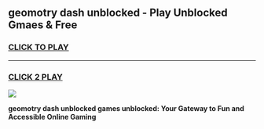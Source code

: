 
## geomotry dash unblocked - Play Unblocked Gmaes & Free
<h3>
<a href="https://news.freeplayer.one?title=geomotry_dash_unblocked&ref=23F">CLICK TO PLAY</a></h3>
<hr>

<h3>
<a href="https://news.freeplayer.one?title=geomotry_dash_unblocked&ref=23F">CLICK 2 PLAY</a>
  
</h3>

<a href="https://news.freeplayer.one?title=geomotry_dash_unblocked&ref=23F/"><img src="https://clearcache.store/games.png"></a>


**geomotry dash unblocked games unblocked: Your Gateway to Fun and Accessible Online Gaming**
